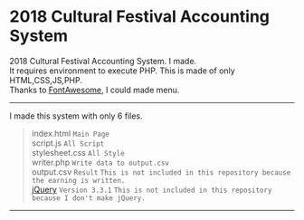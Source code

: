 # 2018 Cultural Festival Accounting System
2018 Cultural Festival
Accounting System. I made.  
It requires environment to execute PHP.
This is made of only HTML,CSS,JS,PHP.  
Thanks to [FontAwesome](https://fontawesome.com), I could made menu.  
- - -
I made this system with only 6 files.  
>index.html `Main Page`  
>script.js `All Script`  
>stylesheet.css `All Style`  
>writer.php `Write data to output.csv`  
>output.csv  `Result` `This is not included in this repository because the earning is written.`  
>[jQuery](https://jquery.com) `Version 3.3.1` `This is not included in this repository because I don't make jQuery.`  
- - -
